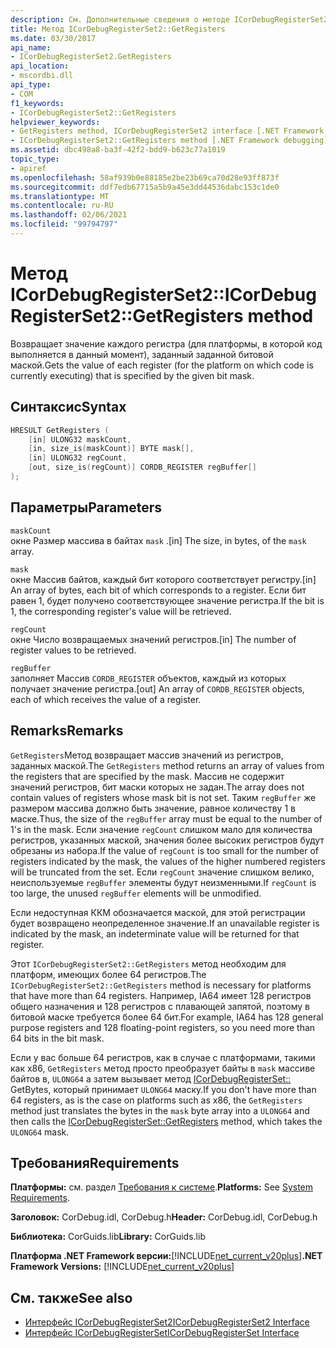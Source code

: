 ```yaml
---
description: См. Дополнительные сведения о методе ICorDebugRegisterSet2::, регистрирующих
title: Метод ICorDebugRegisterSet2::GetRegisters
ms.date: 03/30/2017
api_name:
- ICorDebugRegisterSet2.GetRegisters
api_location:
- mscordbi.dll
api_type:
- COM
f1_keywords:
- ICorDebugRegisterSet2::GetRegisters
helpviewer_keywords:
- GetRegisters method, ICorDebugRegisterSet2 interface [.NET Framework debugging]
- ICorDebugRegisterSet2::GetRegisters method [.NET Framework debugging]
ms.assetid: dbc498a8-ba3f-42f2-bdd9-b623c77a1019
topic_type:
- apiref
ms.openlocfilehash: 58af939b0e88185e2be23b69ca70d28e93ff873f
ms.sourcegitcommit: ddf7edb67715a5b9a45e3dd44536dabc153c1de0
ms.translationtype: MT
ms.contentlocale: ru-RU
ms.lasthandoff: 02/06/2021
ms.locfileid: "99794797"
---
```

# <a name="icordebugregisterset2getregisters-method"></a><span data-ttu-id="af190-103">Метод ICorDebugRegisterSet2::</span><span class="sxs-lookup"><span data-stu-id="af190-103">ICorDebugRegisterSet2::GetRegisters method</span></span>

<span data-ttu-id="af190-104">Возвращает значение каждого регистра (для платформы, в которой код выполняется в данный момент), заданный заданной битовой маской.</span><span class="sxs-lookup"><span data-stu-id="af190-104">Gets the value of each register (for the platform on which code is currently executing) that is specified by the given bit mask.</span></span>  
  
## <a name="syntax"></a><span data-ttu-id="af190-105">Синтаксис</span><span class="sxs-lookup"><span data-stu-id="af190-105">Syntax</span></span>  
  
```cpp  
HRESULT GetRegisters (  
    [in] ULONG32 maskCount,  
    [in, size_is(maskCount)] BYTE mask[],  
    [in] ULONG32 regCount,  
    [out, size_is(regCount)] CORDB_REGISTER regBuffer[]  
);  
```  
  
## <a name="parameters"></a><span data-ttu-id="af190-106">Параметры</span><span class="sxs-lookup"><span data-stu-id="af190-106">Parameters</span></span>

 `maskCount`  
 <span data-ttu-id="af190-107">окне Размер массива в байтах `mask` .</span><span class="sxs-lookup"><span data-stu-id="af190-107">[in] The size, in bytes, of the `mask` array.</span></span>  
  
 `mask`  
 <span data-ttu-id="af190-108">окне Массив байтов, каждый бит которого соответствует регистру.</span><span class="sxs-lookup"><span data-stu-id="af190-108">[in] An array of bytes, each bit of which corresponds to a register.</span></span> <span data-ttu-id="af190-109">Если бит равен 1, будет получено соответствующее значение регистра.</span><span class="sxs-lookup"><span data-stu-id="af190-109">If the bit is 1, the corresponding register's value will be retrieved.</span></span>  
  
 `regCount`  
 <span data-ttu-id="af190-110">окне Число возвращаемых значений регистров.</span><span class="sxs-lookup"><span data-stu-id="af190-110">[in] The number of register values to be retrieved.</span></span>  
  
 `regBuffer`  
 <span data-ttu-id="af190-111">заполняет Массив `CORDB_REGISTER` объектов, каждый из которых получает значение регистра.</span><span class="sxs-lookup"><span data-stu-id="af190-111">[out] An array of `CORDB_REGISTER` objects, each of which receives the value of a register.</span></span>  
  
## <a name="remarks"></a><span data-ttu-id="af190-112">Remarks</span><span class="sxs-lookup"><span data-stu-id="af190-112">Remarks</span></span>

 <span data-ttu-id="af190-113">`GetRegisters`Метод возвращает массив значений из регистров, заданных маской.</span><span class="sxs-lookup"><span data-stu-id="af190-113">The `GetRegisters` method returns an array of values from the registers that are specified by the mask.</span></span> <span data-ttu-id="af190-114">Массив не содержит значений регистров, бит маски которых не задан.</span><span class="sxs-lookup"><span data-stu-id="af190-114">The array does not contain values of registers whose mask bit is not set.</span></span> <span data-ttu-id="af190-115">Таким `regBuffer` же размером массива должно быть значение, равное количеству 1 в маске.</span><span class="sxs-lookup"><span data-stu-id="af190-115">Thus, the size of the `regBuffer` array must be equal to the number of 1's in the mask.</span></span> <span data-ttu-id="af190-116">Если значение `regCount` слишком мало для количества регистров, указанных маской, значения более высоких регистров будут обрезаны из набора.</span><span class="sxs-lookup"><span data-stu-id="af190-116">If the value of `regCount` is too small for the number of registers indicated by the mask, the values of the higher numbered registers will be truncated from the set.</span></span> <span data-ttu-id="af190-117">Если `regCount` значение слишком велико, неиспользуемые `regBuffer` элементы будут неизменными.</span><span class="sxs-lookup"><span data-stu-id="af190-117">If `regCount` is too large, the unused `regBuffer` elements will be unmodified.</span></span>  
  
 <span data-ttu-id="af190-118">Если недоступная ККМ обозначается маской, для этой регистрации будет возвращено неопределенное значение.</span><span class="sxs-lookup"><span data-stu-id="af190-118">If an unavailable register is indicated by the mask, an indeterminate value will be returned for that register.</span></span>  
  
 <span data-ttu-id="af190-119">Этот `ICorDebugRegisterSet2::GetRegisters` метод необходим для платформ, имеющих более 64 регистров.</span><span class="sxs-lookup"><span data-stu-id="af190-119">The `ICorDebugRegisterSet2::GetRegisters` method is necessary for platforms that have more than 64 registers.</span></span> <span data-ttu-id="af190-120">Например, IA64 имеет 128 регистров общего назначения и 128 регистров с плавающей запятой, поэтому в битовой маске требуется более 64 бит.</span><span class="sxs-lookup"><span data-stu-id="af190-120">For example, IA64 has 128 general purpose registers and 128 floating-point registers, so you need more than 64 bits in the bit mask.</span></span>  
  
 <span data-ttu-id="af190-121">Если у вас больше 64 регистров, как в случае с платформами, такими как x86, `GetRegisters` метод просто преобразует байты в `mask` массиве байтов в, `ULONG64` а затем вызывает метод [ICorDebugRegisterSet::](icordebugregisterset-getregisters-method.md) GetBytes, который принимает `ULONG64` маску.</span><span class="sxs-lookup"><span data-stu-id="af190-121">If you don't have more than 64 registers, as is the case on platforms such as x86, the `GetRegisters` method just translates the bytes in the `mask` byte array into a `ULONG64` and then calls the [ICorDebugRegisterSet::GetRegisters](icordebugregisterset-getregisters-method.md) method, which takes the `ULONG64` mask.</span></span>  
  
## <a name="requirements"></a><span data-ttu-id="af190-122">Требования</span><span class="sxs-lookup"><span data-stu-id="af190-122">Requirements</span></span>

 <span data-ttu-id="af190-123">**Платформы:** см. раздел [Требования к системе](../../get-started/system-requirements.md).</span><span class="sxs-lookup"><span data-stu-id="af190-123">**Platforms:** See [System Requirements](../../get-started/system-requirements.md).</span></span>  
  
 <span data-ttu-id="af190-124">**Заголовок:** CorDebug.idl, CorDebug.h</span><span class="sxs-lookup"><span data-stu-id="af190-124">**Header:** CorDebug.idl, CorDebug.h</span></span>  
  
 <span data-ttu-id="af190-125">**Библиотека:** CorGuids.lib</span><span class="sxs-lookup"><span data-stu-id="af190-125">**Library:** CorGuids.lib</span></span>  
  
 <span data-ttu-id="af190-126">**Платформа .NET Framework версии:**[!INCLUDE[net_current_v20plus](../../../../includes/net-current-v20plus-md.md)]</span><span class="sxs-lookup"><span data-stu-id="af190-126">**.NET Framework Versions:** [!INCLUDE[net_current_v20plus](../../../../includes/net-current-v20plus-md.md)]</span></span>  
  
## <a name="see-also"></a><span data-ttu-id="af190-127">См. также</span><span class="sxs-lookup"><span data-stu-id="af190-127">See also</span></span>

- [<span data-ttu-id="af190-128">Интерфейс ICorDebugRegisterSet2</span><span class="sxs-lookup"><span data-stu-id="af190-128">ICorDebugRegisterSet2 Interface</span></span>](icordebugregisterset2-interface.md)
- [<span data-ttu-id="af190-129">Интерфейс ICorDebugRegisterSet</span><span class="sxs-lookup"><span data-stu-id="af190-129">ICorDebugRegisterSet Interface</span></span>](icordebugregisterset-interface.md)
